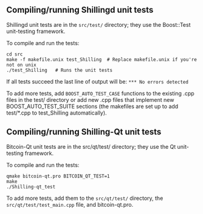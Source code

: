 Compiling/running Shillingd unit tests
------------------------------------

Shillingd unit tests are in the `src/test/` directory; they
use the Boost::Test unit-testing framework.

To compile and run the tests:

	cd src
	make -f makefile.unix test_Shilling  # Replace makefile.unix if you're not on unix
	./test_Shilling   # Runs the unit tests

If all tests succeed the last line of output will be:
`*** No errors detected`

To add more tests, add `BOOST_AUTO_TEST_CASE` functions to the existing
.cpp files in the test/ directory or add new .cpp files that
implement new BOOST_AUTO_TEST_SUITE sections (the makefiles are
set up to add test/*.cpp to test_Shilling automatically).


Compiling/running Shilling-Qt unit tests
---------------------------------------

Bitcoin-Qt unit tests are in the src/qt/test/ directory; they
use the Qt unit-testing framework.

To compile and run the tests:

	qmake bitcoin-qt.pro BITCOIN_QT_TEST=1
	make
	./Shilling-qt_test

To add more tests, add them to the `src/qt/test/` directory,
the `src/qt/test/test_main.cpp` file, and bitcoin-qt.pro.
